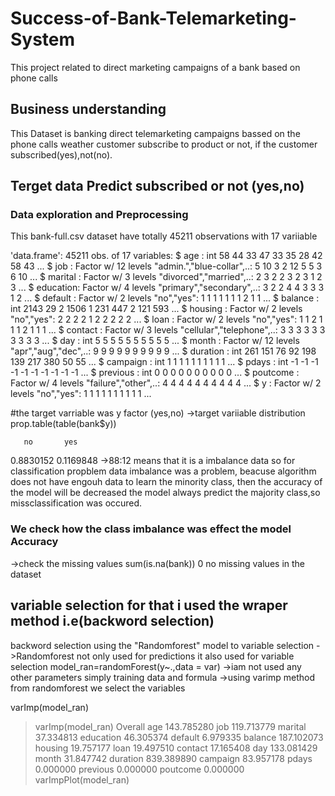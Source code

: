 # Success-of-Bank-Telemarketing-System
This project related to direct marketing campaigns of a bank based on phone calls 
## Business understanding
This Dataset is banking direct telemarketing campaigns bassed on the phone calls weather customer subscribe to product or not,
if the customer subscribed(yes),not(no).
## Terget data Predict subscribed or not (yes,no)
### Data exploration and Preprocessing
This bank-full.csv dataset have totally  45211 observations with 17 variiable 

'data.frame':	45211 obs. of  17 variables:
 $ age      : int  58 44 33 47 33 35 28 42 58 43 ...
 $ job      : Factor w/ 12 levels "admin.","blue-collar",..: 5 10 3 2 12 5 5 3 6 10 ...
 $ marital  : Factor w/ 3 levels "divorced","married",..: 2 3 2 2 3 2 3 1 2 3 ...
 $ education: Factor w/ 4 levels "primary","secondary",..: 3 2 2 4 4 3 3 3 1 2 ...
 $ default  : Factor w/ 2 levels "no","yes": 1 1 1 1 1 1 1 2 1 1 ...
 $ balance  : int  2143 29 2 1506 1 231 447 2 121 593 ...
 $ housing  : Factor w/ 2 levels "no","yes": 2 2 2 2 1 2 2 2 2 2 ...
 $ loan     : Factor w/ 2 levels "no","yes": 1 1 2 1 1 1 2 1 1 1 ...
 $ contact  : Factor w/ 3 levels "cellular","telephone",..: 3 3 3 3 3 3 3 3 3 3 ...
 $ day      : int  5 5 5 5 5 5 5 5 5 5 ...
 $ month    : Factor w/ 12 levels "apr","aug","dec",..: 9 9 9 9 9 9 9 9 9 9 ...
 $ duration : int  261 151 76 92 198 139 217 380 50 55 ...
 $ campaign : int  1 1 1 1 1 1 1 1 1 1 ...
 $ pdays    : int  -1 -1 -1 -1 -1 -1 -1 -1 -1 -1 ...
 $ previous : int  0 0 0 0 0 0 0 0 0 0 ...
 $ poutcome : Factor w/ 4 levels "failure","other",..: 4 4 4 4 4 4 4 4 4 4 ...
 $ y        : Factor w/ 2 levels "no","yes": 1 1 1 1 1 1 1 1 1 1 ...
 
 #the target varriable was y factor (yes,no)
 ->target variiable distribution
 prop.table(table(bank$y))

       no       yes 
0.8830152 0.1169848 
->88:12 means that it is a imbalance data so for classification propblem data imbalance was a problem,
beacuse algorithm does not have engouh data to learn the minority class, then the accuracy of the model will be decreased
the model always predict the majority class,so missclassification was occured.
### We check how the class imbalance was effect the model Accuracy
->check the missing values
sum(is.na(bank))
0
no missing values in the dataset
## variable selection for that i used the wraper method i.e(backword selection)
backword selection using the "Randomforest" model to variable selection
->Randomforest not only used for predictions it also used for variable selection 
model_ran=randomForest(y~.,data = var)
->iam not used any other parameters simply training data and formula
->using varimp method from randomforest we select the variables

varImp(model_ran)
> varImp(model_ran)
             Overall
age       143.785280
job       119.713779
marital    37.334813
education  46.305374
default     6.979335
balance   187.102073
housing    19.757177
loan       19.497510
contact    17.165408
day       133.081429
month      31.847742
duration  839.389890
campaign   83.957178
pdays       0.000000
previous    0.000000
poutcome    0.000000
> varImpPlot(model_ran)
